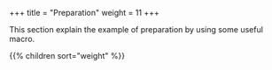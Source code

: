 +++
title = "Preparation"
weight = 11
+++

This section explain the example of preparation by using some useful macro.

{{% children sort="weight" %}}
